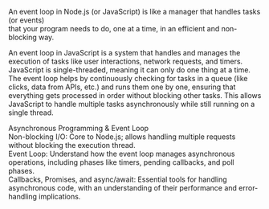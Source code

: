An event loop in Node.js (or JavaScript) is like a manager that handles tasks (or events)   
that your program needs to do, one at a time, in an efficient and non-blocking way.

An event loop in JavaScript is a system that handles and manages the execution of tasks like user interactions, network requests, and timers. JavaScript is single-threaded, meaning it can only do one thing at a time. The event loop helps by continuously checking for tasks in a queue (like clicks, data from APIs, etc.) and runs them one by one, ensuring that everything gets processed in order without blocking other tasks. This allows JavaScript to handle multiple tasks asynchronously while still running on a single thread.  


Asynchronous Programming & Event Loop  
Non-blocking I/O: Core to Node.js; allows handling multiple requests without blocking the execution thread.  
Event Loop: Understand how the event loop manages asynchronous operations, including phases like timers, pending callbacks, and poll phases.  
Callbacks, Promises, and async/await: Essential tools for handling asynchronous code, with an understanding of their performance and error-handling implications.   
